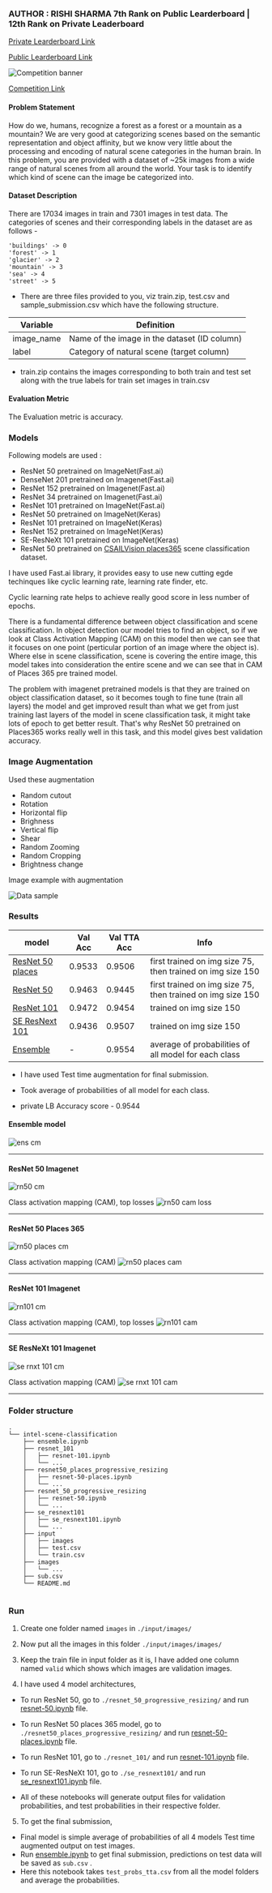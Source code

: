 ### AUTHOR : RISHI SHARMA  7th Rank on Public Learderboard | 12th Rank on Private Leaderboard

[Private Learderboard Link](https://datahack.analyticsvidhya.com/contest/practice-problem-intel-scene-classification-challe/pvt_lb/)

[Public Learderboard Link](https://datahack.analyticsvidhya.com/contest/practice-problem-intel-scene-classification-challe/lb/)

![Competition banner](images/banner.png)

[Competition Link](https://datahack.analyticsvidhya.com/contest/practice-problem-intel-scene-classification-challe/)

#### Problem Statement
How do we, humans, recognize a forest as a forest or a mountain as a mountain? We are very good at categorizing scenes based on the semantic representation and object affinity, but we know very little about the processing and encoding of natural scene categories in the human brain. In this problem, you are provided with a dataset of ~25k images from a wide range of natural scenes from all around the world. Your task is to identify which kind of scene can the image be categorized into.

#### Dataset Description

There are 17034 images in train and 7301 images in test data. The categories of scenes and their corresponding labels in the dataset are as follows -
```
'buildings' -> 0
'forest' -> 1
'glacier' -> 2
'mountain' -> 3
'sea' -> 4
'street' -> 5
```
- There are three files provided to you, viz train.zip, test.csv and sample_submission.csv which have the following structure.

| Variable	| Definition |
| ------------- | ----------------- |
| image_name	| Name of the image in the dataset (ID column) |
| label | Category of natural scene (target column) |
 

- train.zip contains the images corresponding to both train and test set along with the true labels for train set images in train.csv

#### Evaluation Metric
The Evaluation metric is accuracy.

### Models
Following models are used :

- ResNet 50 pretrained on ImageNet(Fast.ai)
- DenseNet 201 pretrained on Imagenet(Fast.ai)
- ResNet 152 pretrained on Imagenet(Fast.ai)
- ResNet 34 pretrained on Imagenet(Fast.ai)
- ResNet 101 pretrained on ImageNet(Fast.ai)
- ResNet 50 pretrained on ImageNet(Keras)
- ResNet 101 pretrained on ImageNet(Keras)
- ResNet 152 pretrained on ImageNet(Keras)
- SE-ResNeXt 101 pretrained on ImageNet(Keras)
- ResNet 50 pretrained on [CSAILVision places365](https://github.com/CSAILVision/places365) scene classification dataset.

I have used Fast.ai library, it provides easy to use new cutting egde techinques like cyclic learning rate, learning rate finder, etc.

Cyclic learning rate helps to achieve really good score in less number of epochs.


There is a fundamental difference between object classification and scene classification. In object detection our model tries to find an object, so if we look at Class Activation Mapping (CAM) on this model then we can see that it focuses on one point (perticular portion of an image where the object is). Where else in scene classification, scene is covering the entire image, this model takes into consideration the entire scene and we can see that in CAM of Places 365 pre trained model.

The problem with imagenet pretrained models is that they are trained on object classification dataset, so it becomes tough to fine tune (train all layers) the model and get improved result than what we get from just training last layers of the model in scene classification task, it might take lots of epoch to get better result. That's why ResNet 50 pretrained on Places365 works really well in this task, and this model gives  best validation accuracy.


### Image Augmentation

Used these augmentation
- Random cutout
- Rotation
- Horizontal flip 
- Brighness
- Vertical flip
- Shear
- Random Zooming
- Random Cropping
- Brightness change

Image example with augmentation

![Data sample](images/img_with_aug.png)

### Results

|model|Val Acc| Val TTA Acc |  Info |
|-----|-------|-------------|-------|
| [ResNet 50 places](resnet50/resnet-50-places.ipynb) | 0.9533 | 0.9506 | first trained on img size 75, then trained on img size 150 |
| [ResNet 50](resnet_50/resnet-50.ipynb) | 0.9463 | 0.9445 | first trained on img size 75, then trained on img size 150 |
| [ResNet 101](resnet_101/resnet-101.ipynb) | 0.9472 | 0.9454 | trained on img size 150 |
| [SE ResNext 101](se_resnext101/se_resnext101.ipynb) | 0.9436 | 0.9507 | trained on img size 150 |
| [Ensemble](ensemble.ipynb) | - | 0.9554 | average of probabilities of all model for each class |

- I have used Test time augmentation for final submission.
- Took average of probabilities of all model for each class.

- private LB Accuracy score - 0.9544

#### Ensemble model
![ens cm](images/ensemble_cm.png)

---
#### ResNet 50 Imagenet

![rn50 cm](images/rn50_cm.png)

Class activation mapping (CAM), top losses
![rn50 cam loss](images/rn50_cam_loss.png)

---
#### ResNet 50 Places 365

![rn50 places cm](images/rn50_plac_part2_cm.png)

Class activation mapping (CAM)
![rn50 places cam ](images/rn50_plac_cam.png)

---
#### ResNet 101 Imagenet

![rn101 cm](images/rn101_cm.png)

Class activation mapping (CAM), top losses
![rn101 cam ](images/rn101_cam_loss.png)

---
#### SE ResNeXt 101 Imagenet

![se rnxt 101 cm](images/se_rn101_cm.png)

Class activation mapping (CAM)
![se rnxt 101 cam ](images/se_rn101_cam.png)

---

### Folder structure

```
.
└── intel-scene-classification
    ├── ensemble.ipynb
    ├── resnet_101
    │   ├── resnet-101.ipynb
    │   └── ...
    ├── resnet50_places_progressive_resizing
    │   ├── resnet-50-places.ipynb
    │   └── ...
    ├── resnet_50_progressive_resizing
    │   ├── resnet-50.ipynb
    │   └── ...
    ├── se_resnext101
    │   ├── se_resnext101.ipynb
    │   └── ...
    ├── input
    │	├── images
    │	├── test.csv
    │	└── train.csv
    ├── images
    │   └── ...
    ├── sub.csv
    └── README.md


```

### Run

1. Create one folder named `images` in `./input/images/`
2. Now put all the images in this folder `./input/images/images/`

3. Keep the train file in input folder as it is, I have added one column named `valid` which shows which images are validation images.

4. I have used 4 model architectures,
 - To run ResNet 50, go to `./resnet_50_progressive_resizing/` and run [resnet-50.ipynb](resnet_50_progressive_resizing/resnet-50.ipynb) file.

 - To run ResNet 50 places 365 model, go to `./resnet50_places_progressive_resizing/`  and run [resnet-50-places.ipynb](resnet50_places_progressive_resizing/resnet-50-places.ipynb) file.

 - To run ResNet 101, go to `./resnet_101/` and run [resnet-101.ipynb](resnet_101/resnet-101.ipynb) file.

 - To run SE-ResNeXt 101, go to `./se_resnext101/` and run [se_resnext101.ipynb](se_resnext101/se_resnext101.ipynb) file.

 - All of these notebooks will generate output files for validation probabilities, and test probabilities in their respective folder.

5. To get the final submission,
 - Final model is simple average of probabilities of all 4 models Test time augmented output on test images.
 - Run [ensemble.ipynb](ensemble.ipynb) to get final submission, predictions on test data will be saved as `sub.csv` .
 - Here this notebook takes `test_probs_tta.csv` from all the model folders and average the probabilities.







